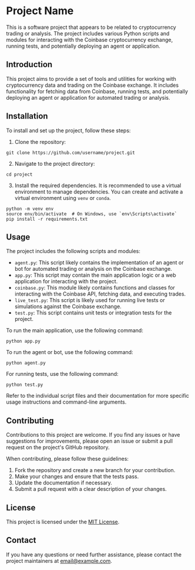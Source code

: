 # Project Name

This is a software project that appears to be related to cryptocurrency trading or analysis. The project includes various Python scripts and modules for interacting with the Coinbase cryptocurrency exchange, running tests, and potentially deploying an agent or application.

## Introduction

This project aims to provide a set of tools and utilities for working with cryptocurrency data and trading on the Coinbase exchange. It includes functionality for fetching data from Coinbase, running tests, and potentially deploying an agent or application for automated trading or analysis.

## Installation

To install and set up the project, follow these steps:

1. Clone the repository:

```
git clone https://github.com/username/project.git
```

2. Navigate to the project directory:

```
cd project
```

3. Install the required dependencies. It is recommended to use a virtual environment to manage dependencies. You can create and activate a virtual environment using `venv` or `conda`.

```
python -m venv env
source env/bin/activate  # On Windows, use `env\Scripts\activate`
pip install -r requirements.txt
```

## Usage

The project includes the following scripts and modules:

- `agent.py`: This script likely contains the implementation of an agent or bot for automated trading or analysis on the Coinbase exchange.
- `app.py`: This script may contain the main application logic or a web application for interacting with the project.
- `coinbase.py`: This module likely contains functions and classes for interacting with the Coinbase API, fetching data, and executing trades.
- `live_test.py`: This script is likely used for running live tests or simulations against the Coinbase exchange.
- `test.py`: This script contains unit tests or integration tests for the project.

To run the main application, use the following command:

```
python app.py
```

To run the agent or bot, use the following command:

```
python agent.py
```

For running tests, use the following command:

```
python test.py
```

Refer to the individual script files and their documentation for more specific usage instructions and command-line arguments.

## Contributing

Contributions to this project are welcome. If you find any issues or have suggestions for improvements, please open an issue or submit a pull request on the project's GitHub repository.

When contributing, please follow these guidelines:

1. Fork the repository and create a new branch for your contribution.
2. Make your changes and ensure that the tests pass.
3. Update the documentation if necessary.
4. Submit a pull request with a clear description of your changes.

## License

This project is licensed under the [MIT License](LICENSE).

## Contact

If you have any questions or need further assistance, please contact the project maintainers at [email@example.com](mailto:email@example.com).